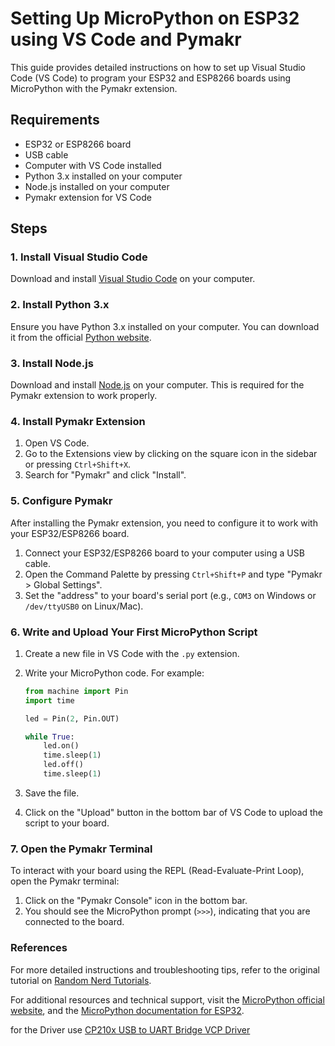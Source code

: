 # Setting Up MicroPython on ESP32 using VS Code and Pymakr

This guide provides detailed instructions on how to set up Visual Studio Code (VS Code) to program your ESP32 and ESP8266 boards using MicroPython with the Pymakr extension.

## Requirements

- ESP32 or ESP8266 board
- USB cable
- Computer with VS Code installed
- Python 3.x installed on your computer
- Node.js installed on your computer
- Pymakr extension for VS Code

## Steps

### 1. Install Visual Studio Code

Download and install [Visual Studio Code](https://code.visualstudio.com/) on your computer.

### 2. Install Python 3.x

Ensure you have Python 3.x installed on your computer. You can download it from the official [Python website](https://www.python.org/downloads/).

### 3. Install Node.js

Download and install [Node.js](https://nodejs.org/) on your computer. This is required for the Pymakr extension to work properly.

### 4. Install Pymakr Extension

1. Open VS Code.
2. Go to the Extensions view by clicking on the square icon in the sidebar or pressing `Ctrl+Shift+X`.
3. Search for "Pymakr" and click "Install".

### 5. Configure Pymakr

After installing the Pymakr extension, you need to configure it to work with your ESP32/ESP8266 board.

1. Connect your ESP32/ESP8266 board to your computer using a USB cable.
2. Open the Command Palette by pressing `Ctrl+Shift+P` and type "Pymakr > Global Settings".
3. Set the "address" to your board's serial port (e.g., `COM3` on Windows or `/dev/ttyUSB0` on Linux/Mac).

### 6. Write and Upload Your First MicroPython Script

1. Create a new file in VS Code with the `.py` extension.
2. Write your MicroPython code. For example:

    ```python
    from machine import Pin
    import time

    led = Pin(2, Pin.OUT)

    while True:
        led.on()
        time.sleep(1)
        led.off()
        time.sleep(1)
    ```

3. Save the file.
4. Click on the "Upload" button in the bottom bar of VS Code to upload the script to your board.

### 7. Open the Pymakr Terminal

To interact with your board using the REPL (Read-Evaluate-Print Loop), open the Pymakr terminal:

1. Click on the "Pymakr Console" icon in the bottom bar.
2. You should see the MicroPython prompt (`>>>`), indicating that you are connected to the board.

### References

For more detailed instructions and troubleshooting tips, refer to the original tutorial on [Random Nerd Tutorials](https://randomnerdtutorials.com/micropython-esp32-esp8266-vs-code-pymakr/#pymakr).

For additional resources and technical support, visit the [MicroPython official website](https://micropython.org/), and the [MicroPython documentation for ESP32](https://docs.micropython.org/en/latest/esp32/quickref.html).

for the Driver use [CP210x USB to UART Bridge VCP Driver](https://www.silabs.com/developers/usb-to-uart-bridge-vcp-drivers?tab=downloads)